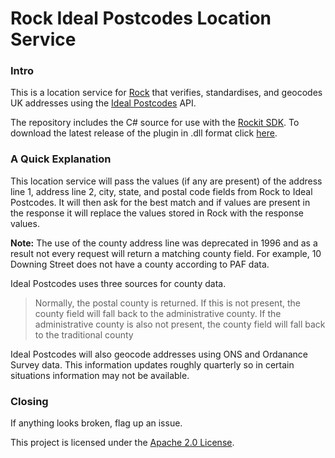 # Rock Ideal Postcodes Location Service

### Intro
This is a location service for [Rock](http://rockrms.com) that verifies, standardises, and geocodes UK addresses using the [Ideal Postcodes](http://ideal-postcodes.co.uk) API.

The repository includes the C# source for use with the [Rockit SDK](http://www.rockrms.com/Rock/Developer). 
To download the latest release of the plugin in .dll format click [here](https://github.com/arranf/IdealPostcodesLocationService/releases/latest).

### A Quick Explanation
This location service will pass the values (if any are present) of the address line 1, address line 2, city, state, and postal code fields from Rock to Ideal Postcodes. It will then ask for the best match and if values are present in the response it will replace the values stored in Rock with the response values.

**Note:**
The use of the county address line was deprecated in 1996 and as a result not every request will return a matching county field. For example, 10 Downing Street does not have a county according to PAF data. 

Ideal Postcodes uses three sources for county data. 
>Normally, the postal county is returned. If this is not present, the county field will fall back to the administrative county. If the administrative county is also not present, the county field will fall back to the traditional county

Ideal Postcodes will also geocode addresses using ONS and Ordanance Survey data. This information updates roughly quarterly so in certain situations information may not be available.

### Closing
If anything looks broken, flag up an issue. 

This project is licensed under the [Apache 2.0 License](http://www.apache.org/licenses/LICENSE-2.0.html).
